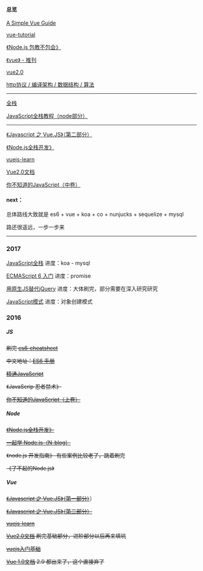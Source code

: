 #### 总览

[A Simple Vue Guide](http://cody1991.github.io/vue/2016/08/30/a-simple-vue-guide.html)

[vue-tutorial](https://github.com/MeCKodo/vue-tutorial)

[《Node.js 包教不包会》](https://github.com/alsotang/node-lessons)

[《vue》 - 推刊](http://www.tuicool.com/kans/2799975423)

[vue2.0](http://study.163.com/course/introduction/1003606075.htm#/courseDetail)

[http协议 / 编译架构 / 数据结构 / 算法](https://hit-alibaba.github.io/interview/)


----

[全栈](https://github.com/ruanyf/jstraining)

[JavaScript全栈教程（node部分）](http://www.liaoxuefeng.com/wiki/001434446689867b27157e896e74d51a89c25cc8b43bdb3000)

----

[《Javascript 之 Vue.JS》（第二部分）](http://study.163.com/course/introduction/1003380002.htm#/courseDetail)

[《Node.js全栈开发》](https://course.tianmaying.com/node)

[vuejs-learn](https://github.com/bhnddowinf/vuejs-learn)

[Vue2.0文档](https://vuefe.cn/guide/) 

[你不知道的JavaScript（中卷）](https://book.douban.com/subject/26854244/)


#### next：

总体路线大致就是 es6 + vue + koa + co + nunjucks + sequelize + mysql 

路还很遥远，一步一步来

----

### 2017

[JavaScript全栈](http://www.liaoxuefeng.com/wiki/001434446689867b27157e896e74d51a89c25cc8b43bdb3000) 进度：koa - mysql

[ECMAScript 6 入门](http://es6.ruanyifeng.com/) 进度：promise

[用原生JS替代jQuery](https://github.com/fa-ge/jQuery-is-out-of-date) 进度：大体刷完，部分需要在深入研究研究

[JavaScript模式](https://book.douban.com/subject/11506062/) 进度：对象创建模式


### 2016

##### JS

~~刷完 [es6-cheatsheet](https://github.com/DrkSephy/es6-cheatsheet)~~

~~中文地址：[ES6 手册](https://qiutc.me/post/es6-cheatsheet.html)~~

~~[精通JavaScript](https://book.douban.com/subject/3007076/)~~
 
~~《JavaScrip 忍者禁术》~~

~~[你不知道的JavaScript（上卷）](https://book.douban.com/subject/26351021/)~~


##### Node

~~[《Node.js全栈开发》](https://course.tianmaying.com/node)~~

~~[一起学 Node.js（N-blog）](https://github.com/nswbmw/N-blog)~~

~~《node.js 开发指南》 有些案例比较老了，跳着刷完~~

~~《了不起的Node.js》~~


##### Vue

~~[《Javascript 之 Vue.JS》（第一部分）](http://study.163.com/course/introduction.htm?courseId=1003291032#/courseDetail)~~）

~~[《Javascript 之 Vue.JS》（第二部分）](http://study.163.com/course/introduction/1003380002.htm#/courseDetail)~~

~~[vuejs-learn](https://github.com/bhnddowinf/vuejs-learn)~~

~~[Vue2.0文档](https://vuefe.cn/guide/) 刷完基础部分，进阶部分以后再来填坑~~

~~[vuejs入门基础](http://www.imooc.com/learn/694)~~

~~[Vue 1.0文档](http://vuejs.org.cn/guide/) 2.0 都出来了，这个直接弃了~~
